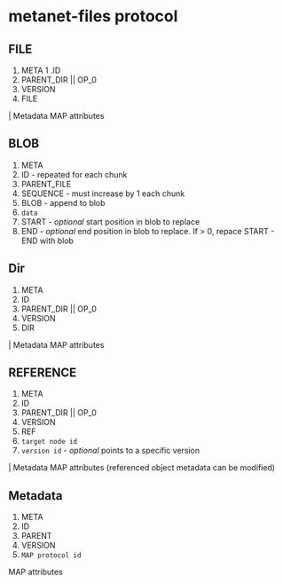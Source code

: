 # metanet-files protocol

## FILE
1. META
1 .ID
1. PARENT_DIR || OP_0
1. VERSION
1. FILE

|
Metadata MAP attributes

## BLOB
1. META
1. ID - repeated for each chunk
1. PARENT_FILE
1. SEQUENCE - must increase by 1 each chunk
1. BLOB - append to blob
1. `data`
1. START - *optional* start position in blob to replace
1. END - *optional* end position in blob to replace. If > 0, repace START - END with blob

## Dir
1. META
1. ID
1. PARENT_DIR || OP_0
1. VERSION
1. DIR

|
Metadata MAP attributes

## REFERENCE
1. META
1. ID
1. PARENT_DIR || OP_0
1. VERSION
1. REF
1. `target node id`
1. `version id` - *optional* points to a specific version

|
Metadata MAP attributes (referenced object metadata can be modified)

## Metadata
1. META
1. ID
1. PARENT
1. VERSION
1. `MAP protocol id`

MAP attributes
